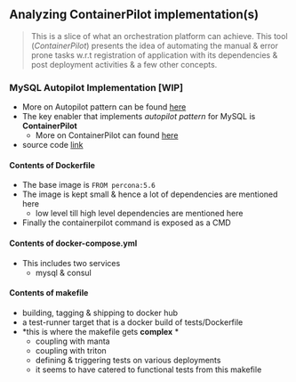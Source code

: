 ## Analyzing ContainerPilot implementation(s)

> This is a slice of what an orchestration platform can achieve. This tool 
(*ContainerPilot*) presents the idea of automating the manual & error prone
tasks w.r.t registration of application with its dependencies & post 
deployment activities & a few other concepts.

### MySQL Autopilot Implementation [WIP]

- More on Autopilot pattern can be found [here](http://autopilotpattern.io/)
- The key enabler that implements *autopilot pattern* for MySQL is **ContainerPilot**
  - More on ContainerPilot can found [here](https://www.joyent.com/containerpilot)
- source code [link](https://github.com/autopilotpattern/mysql)

#### Contents of Dockerfile

- The base image is ```FROM percona:5.6```
- The image is kept small & hence a lot of dependencies are mentioned here
  - low level till high level dependencies are mentioned here  
- Finally the containerpilot command is exposed as a CMD

#### Contents of docker-compose.yml

- This includes two services
  - mysql & consul  

#### Contents of makefile

- building, tagging & shipping to docker hub
- a test-runner target that is a docker build of tests/Dockerfile
- *this is where the makefile gets **complex** *
  - coupling with manta
  - coupling with triton
  - defining & triggering tests on various deployments
  - it seems to have catered to functional tests from this makefile
